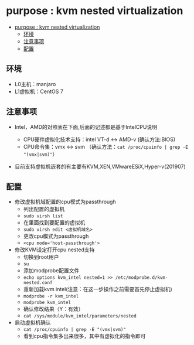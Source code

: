 # purpose : kvm nested virtualization

- [purpose : kvm nested virtualization](#purpose--kvm-nested-virtualization)
  - [环境](#%E7%8E%AF%E5%A2%83)
  - [注意事项](#%E6%B3%A8%E6%84%8F%E4%BA%8B%E9%A1%B9)
  - [配置](#%E9%85%8D%E7%BD%AE)

## 环境

- L0主机：manjaro
- L1虚拟机：CentOS 7

## 注意事项

- Intel，AMD的对照表在下面,后面的记述都是基于IntelCPU说明
  - CPU硬件虚拟化技术支持：intel VT-d <-> AMD-v (确认方法:BIOS)
  - CPU命令集：vmx <-> svm （确认方法：`cat /proc/cpuinfo | grep -E "(vmx|svm)"`）

- 目前支持虚拟机嵌套的有主要有KVM,XEN,VMwareESiX,Hyper-v(201907)

## 配置

- 修改虚拟机域配置的cpu模式为passthrough
  - 列出配置的虚拟机
  - `sudo virsh list`
  - 在里面找到要配置的虚拟机
  - `sudo virsh edit <虚拟机域名>`
  - 更改cpu模式为passthrough
  - `<cpu mode='host-passthrough'>`
- 修改KVM设定打开cpu nested支持
  - 切换到root用户
  - `su`
  - 添加modprobe配置文件
  - `echo options kvm_intel nested=1 >> /etc/modprobe.d/kvm-nested.conf`
  - 重新加载kvm intel(注意：在这一步操作之前需要首先停止虚拟机)
  - `modprobe -r kvm_intel`
  - `modprobe kvm_intel`
  - 确认修改结果（Y：有效）
  - `cat /sys/module/kvm_intel/parameters/nested`
- 启动虚拟机确认
  - `cat /proc/cpuinfo | grep -E "(vmx|svm)"`
  - 看到cpu指令集多出来很多，其中有虚拟化的指令即可
